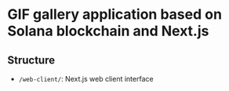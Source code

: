 # GIF gallery application based on Solana blockchain and Next.js

## Structure

- `/web-client/`: Next.js web client interface
